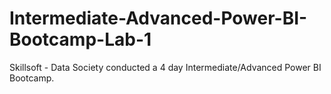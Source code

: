 # Intermediate-Advanced-Power-BI-Bootcamp-Lab-1
Skillsoft - Data Society conducted a 4 day Intermediate/Advanced Power BI Bootcamp.
